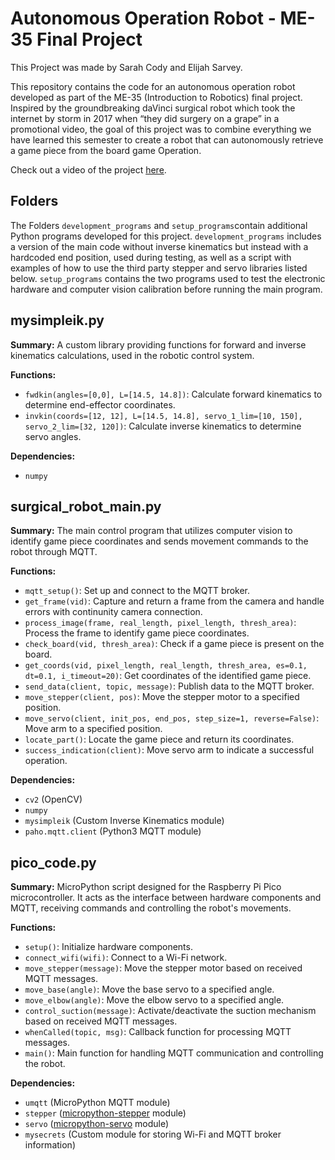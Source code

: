 # Autonomous Operation Robot - ME-35 Final Project
This Project was made by Sarah Cody and Elijah Sarvey.

This repository contains the code for an autonomous operation robot developed as part of the ME-35 (Introduction to Robotics) final project. Inspired by the groundbreaking daVinci surgical robot which took the internet by storm in 2017 when “they did surgery on a grape” in a promotional video, the goal of this project was to combine everything we have learned this semester to create a robot that can autonomously retrieve a game piece from the board game Operation.

Check out a video of the project [here](https://youtu.be/dTK5n1j3qqo).

## Folders
The Folders `development_programs` and `setup_programs`contain additional Python programs developed for this project. 
`development_programs` includes a version of the main code without inverse kinematics but instead with a hardcoded end position, used during testing, as well as a script with examples of how to use the third party stepper and servo libraries listed below. 
`setup_programs` contains the two programs used to test the electronic hardware and computer vision calibration before running the main program.

## mysimpleik.py

**Summary:**
A custom library providing functions for forward and inverse kinematics calculations, used in the robotic control system.

**Functions:**
- `fwdkin(angles=[0,0], L=[14.5, 14.8])`: Calculate forward kinematics to determine end-effector coordinates.
- `invkin(coords=[12, 12], L=[14.5, 14.8], servo_1_lim=[10, 150], servo_2_lim=[32, 120])`: Calculate inverse kinematics to determine servo angles.

**Dependencies:**
- `numpy`

## surgical_robot_main.py

**Summary:**
The main control program that utilizes computer vision to identify game piece coordinates and sends movement commands to the robot through MQTT.

**Functions:**
- `mqtt_setup()`: Set up and connect to the MQTT broker.
- `get_frame(vid)`: Capture and return a frame from the camera and handle errors with continunity camera connection.
- `process_image(frame, real_length, pixel_length, thresh_area)`: Process the frame to identify game piece coordinates.
- `check_board(vid, thresh_area)`: Check if a game piece is present on the board.
- `get_coords(vid, pixel_length, real_length, thresh_area, es=0.1, dt=0.1, i_timeout=20)`: Get coordinates of the identified game piece.
- `send_data(client, topic, message)`: Publish data to the MQTT broker.
- `move_stepper(client, pos)`: Move the stepper motor to a specified position.
- `move_servo(client, init_pos, end_pos, step_size=1, reverse=False)`: Move arm to a specified position.
- `locate_part()`: Locate the game piece and return its coordinates.
- `success_indication(client)`: Move servo arm to indicate a successful operation.

**Dependencies:**
- `cv2` (OpenCV)
- `numpy`
- `mysimpleik` (Custom Inverse Kinematics module)
- `paho.mqtt.client` (Python3 MQTT module)

## pico_code.py

**Summary:**
MicroPython script designed for the Raspberry Pi Pico microcontroller. It acts as the interface between hardware components and MQTT, receiving commands and controlling the robot's movements.

**Functions:**
- `setup()`: Initialize hardware components.
- `connect_wifi(wifi)`: Connect to a Wi-Fi network.
- `move_stepper(message)`: Move the stepper motor based on received MQTT messages.
- `move_base(angle)`: Move the base servo to a specified angle.
- `move_elbow(angle)`: Move the elbow servo to a specified angle.
- `control_suction(message)`: Activate/deactivate the suction mechanism based on received MQTT messages.
- `whenCalled(topic, msg)`: Callback function for processing MQTT messages.
- `main()`: Main function for handling MQTT communication and controlling the robot.

**Dependencies:**
- `umqtt` (MicroPython MQTT module)
- `stepper` ([micropython-stepper](https://pypi.org/project/micropython-stepper/) module)
- `servo` ([micropython-servo](https://pypi.org/project/micropython-servo/) module)
- `mysecrets` (Custom module for storing Wi-Fi and MQTT broker information)
